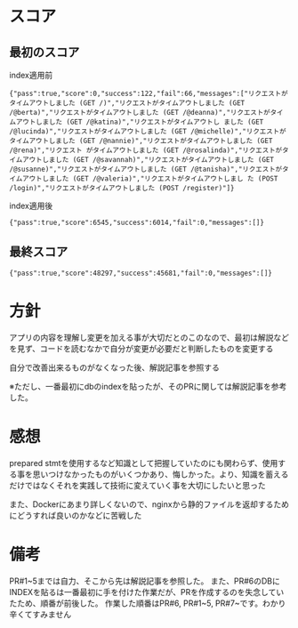 # スコア
## 最初のスコア
index適用前
```
{"pass":true,"score":0,"success":122,"fail":66,"messages":["リクエストがタイムアウトしました (GET /)","リクエストがタイムアウトしました (GET /@berta)","リクエストがタイムアウトしました (GET /@deanna)","リクエストがタイムアウトしました (GET /@katina)","リクエストがタイムアウトし ました (GET /@lucinda)","リクエストがタイムアウトしました (GET /@michelle)","リクエストがタイムアウトしました (GET /@nannie)","リクエストがタイムアウトしました (GET /@rena)","リクエスト がタイムアウトしました (GET /@rosalinda)","リクエストがタイムアウトしました (GET /@savannah)","リクエストがタイムアウトしました (GET /@susanne)","リクエストがタイムアウトしました (GET /@tanisha)","リクエストがタイムアウトしました (GET /@valeria)","リクエストがタイムアウトしまし た (POST /login)","リクエストがタイムアウトしました (POST /register)"]}
```

index適用後
```
{"pass":true,"score":6545,"success":6014,"fail":0,"messages":[]}
```
## 最終スコア
```
{"pass":true,"score":48297,"success":45681,"fail":0,"messages":[]}
```

# 方針
アプリの内容を理解し変更を加える事が大切だとのこのなので、最初は解説などを見ず、コードを読むなかで自分が変更が必要だと判断したものを変更する

自分で改善出来るものがなくなった後、解説記事を参照する

※ただし、一番最初にdbのindexを貼ったが、そのPRに関しては解説記事を参考した。

# 感想
prepared stmtを使用するなど知識として把握していたのにも関わらず、使用する事を思いつけなかったものがいくつかあり、悔しかった。より、知識を蓄えるだけではなくそれを実践して技術に変えていく事を大切にしたいと思った

また、Dockerにあまり詳しくないので、nginxから静的ファイルを返却するためにどうすれば良いのかなどに苦戦した


# 備考
PR#1~5までは自力、そこから先は解説記事を参照した。
また、PR#6のDBにINDEXを貼るは一番最初に手を付けた作業だが、PRを作成するのを失念していたため、順番が前後した。
作業した順番はPR#6, PR#1~5, PR#7~です。わかり辛くてすみません

